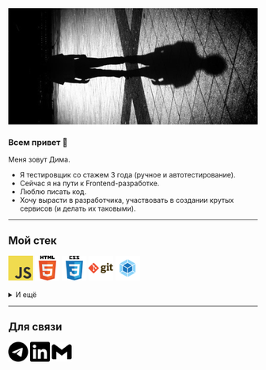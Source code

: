 <img width="900" height="auto" src="https://github.com/Dimd1288/Dimd1288/blob/main/shadows3.jpg">

### Всем привет 👋
Меня зовут Дима. 
<ul>
	<li>Я тестировщик со стажем 3 года (ручное и автотестирование).</li>
	<li>Сейчас я на пути к Frontend-разработке.</li>
	<li>Люблю писать код.</li>
	<li>Хочу вырасти в разработчика, участвовать в создании крутых сервисов (и делать их таковыми).</li>
</ul>

<hr>

## Мой стек

<div display = "inline">
<img width="50" src="https://raw.githubusercontent.com/github/explore/80688e429a7d4ef2fca1e82350fe8e3517d3494d/topics/javascript/javascript.png">
<img width="50" src="https://raw.githubusercontent.com/github/explore/80688e429a7d4ef2fca1e82350fe8e3517d3494d/topics/html/html.png">
<img width="50" src="https://raw.githubusercontent.com/github/explore/80688e429a7d4ef2fca1e82350fe8e3517d3494d/topics/css/css.png">
<img width="50" src="https://raw.githubusercontent.com/github/explore/80688e429a7d4ef2fca1e82350fe8e3517d3494d/topics/git/git.png">
<img width="50" src="https://raw.githubusercontent.com/github/explore/80688e429a7d4ef2fca1e82350fe8e3517d3494d/topics/webpack/webpack.png">    
</div>
<br>     
<details>
	<summary>И ещё</summary>
  <div display = "inline">
	  <img width="50" src="https://raw.githubusercontent.com/github/explore/80688e429a7d4ef2fca1e82350fe8e3517d3494d/topics/java/java.png">
    <img width="50" src="https://raw.githubusercontent.com/github/explore/80688e429a7d4ef2fca1e82350fe8e3517d3494d/topics/php/php.png">
    <img width="50" src="https://raw.githubusercontent.com/github/explore/80688e429a7d4ef2fca1e82350fe8e3517d3494d/topics/sass/sass.png">
  </div>
</details>

<hr>

## Для связи

<a href="https://t.me/dymonster"><img width="40" src="https://github.com/Dimd1288/Dimd1288/blob/main/telegram.svg"></a>
<a href="https://www.linkedin.com/in/ddomrachev/"><img width="40" src="https://github.com/Dimd1288/Dimd1288/blob/main/linkedin.svg"></a>
<a href="mailto:dimd1288@gmail.com"><img width="40" src="https://github.com/Dimd1288/Dimd1288/blob/main/gmail.svg"></a>
<!--
**Dimd1288/Dimd1288** is a ✨ _special_ ✨ repository because its `README.md` (this file) appears on your GitHub profile.

Here are some ideas to get you started:

- 🔭 I’m currently working on ...
- 🌱 I’m currently learning ...
- 👯 I’m looking to collaborate on ...
- 🤔 I’m looking for help with ...
- 💬 Ask me about ...
- 📫 How to reach me: ...
- 😄 Pronouns: ...
- ⚡ Fun fact: ...
-->
